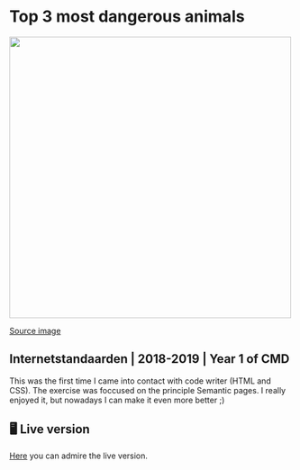 # Top 3 most dangerous animals
<img src="https://images.unsplash.com/photo-1513714920387-b00f52df9e23?ixlib=rb-1.2.1&ixid=eyJhcHBfaWQiOjEyMDd9&auto=format&fit=crop&w=1531&q=80" width="500" />

[Source image](https://images.unsplash.com/photo-1513714920387-b00f52df9e23?ixlib=rb-1.2.1&ixid=eyJhcHBfaWQiOjEyMDd9&auto=format&fit=crop&w=1531&q=80)
 

## Internetstandaarden | 2018-2019 | Year 1 of CMD  
This was the first time I came into contact with code writer (HTML and CSS). The exercise was foccused on the principle Semantic pages. I really enjoyed it, but nowadays I can make it even more better ;)


## 🖥 Live version
[Here](https://ralfz123.github.io/internetstandaarden_20182019_year1CMD/index.html) you can admire the live version.





